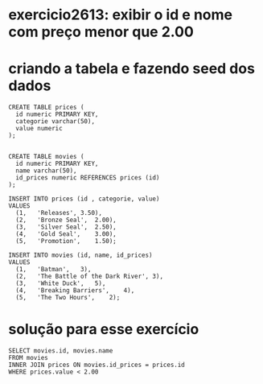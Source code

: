 # exercicio2613: exibir o id e nome com preço menor que 2.00


# criando a tabela e fazendo seed dos dados

```
CREATE TABLE prices (
  id numeric PRIMARY KEY,
  categorie varchar(50),
  value numeric
);


CREATE TABLE movies (
  id numeric PRIMARY KEY,
  name varchar(50),
  id_prices numeric REFERENCES prices (id)
);

INSERT INTO prices (id , categorie, value)
VALUES
  (1,	'Releases',	3.50),
  (2,	'Bronze Seal',	2.00),
  (3,	'Silver Seal',	2.50),
  (4,	'Gold Seal',	3.00),
  (5,	'Promotion',	1.50);
  
INSERT INTO movies (id, name, id_prices)
VALUES
  (1,	'Batman',	3),
  (2,	'The Battle of the Dark River',	3),
  (3,	'White Duck',	5),
  (4,	'Breaking Barriers',	4),
  (5,	'The Two Hours',	2);
```


# solução para esse exercício

```
SELECT movies.id, movies.name
FROM movies
INNER JOIN prices ON movies.id_prices = prices.id
WHERE prices.value < 2.00
```

